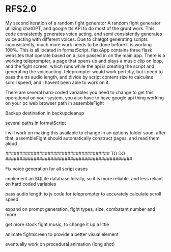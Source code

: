 # RFS2.0
My second iteration of a random fight generator
A random fight generator utilizing chatGPT, and google tts API to do most of the grunt work.
This code consistently generates voice acting, and semi consistently generates voice acting with different voices. Due to chatgpt generating scripts inconsistently, much more work needs to be done before it is working 100%. This is all located in formatScript.
flaskApp contains three flask websites that operate based on a json passed in on the main app. There is a working teleprompter, a page that opens up and plays a music clip on loop, and the fight screen, which runs while the api is creating the script and generating the voiceacting. teleprompter would work perfctly, but i need to pass the tts audio length, and divide by script content size to calculate scroll speed, and i havent been able to work on it. 



There are several hard-coded variables you need to change to get this operational on your system, 
you also have to have google api thing working on your pc
web browser path in assembleFight

Backup destination in backupcleanup

several paths in formatScript

I will work on making this available to change in an options folder soon.
after that, assembleFight should automatically construct pages, and read them aloud








##################################### TO DO #############################################



Fix voice generation for all script cases

implement an SQLite database locally, so it is more reliable, and less reliant on hard coded variables

pass audio length to js code for teleprompter to accurately calculate scroll speed.

expand on prompt generation, fight types, size, combatant number and more

get more stock fight music, to change it up a little

animate fightscreen to provide a better visual element

eventually work on procedural animation (long shot)
